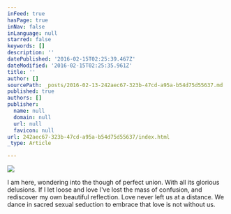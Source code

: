```yaml
---
inFeed: true
hasPage: true
inNav: false
inLanguage: null
starred: false
keywords: []
description: ''
datePublished: '2016-02-15T02:25:39.467Z'
dateModified: '2016-02-15T02:25:35.961Z'
title: ''
author: []
sourcePath: _posts/2016-02-13-242aec67-323b-47cd-a95a-b54d75d55637.md
published: true
authors: []
publisher:
  name: null
  domain: null
  url: null
  favicon: null
url: 242aec67-323b-47cd-a95a-b54d75d55637/index.html
_type: Article

---
```

![](https://the-grid-user-content.s3-us-west-2.amazonaws.com/ef5bfacf-78c7-4b2d-87fb-83f4b78464e4.jpg)

I am here, wondering into the though of perfect union. With all its glorious delusions.  If I let loose and love I've lost the mass of confusion, and rediscover my own beautiful reflection. Love never left us at a distance. We dance in sacred sexual seduction to embrace that  love is not without us.